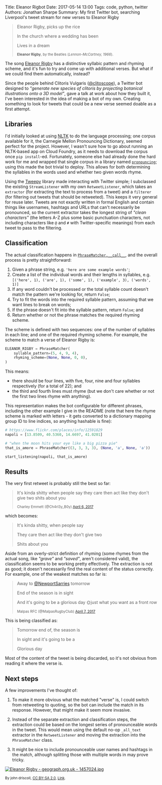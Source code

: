 Title: Eleanor Rigbot
Date: 2017-05-14 13:00
Tags: code, python, twitter
Authors: Jonathan Sharpe
Summary: My first Twitter bot, searching Liverpool's tweet stream for new verses to Eleanor Rigby

 > Eleanor Rigby, picks up the rice 
 >
 > In the church where a wedding has been
 >
 > Lives in a dream
 >
 > <small>**Eleanor Rigby**, by the Beatles (*Lennon-McCartney, 1966*).</small>

The song [Eleanor Rigby][2] has a distinctive syllabic pattern and rhyming
scheme, and it's fun to try and come up with additional verses. But what if we
could find them automatically, instead?

Since the people behind Clitoris Vulgaris ([@clitoscope][3]), a Twitter bot
designed to *"generate new species of clitoris by projecting botanical
illustrations onto a 3D model"*, gave a talk at work about how they built it,
I've been interested in the idea of making a bot of my own. Creating something
to look for tweets that could be a new verse seemed doable as a first attempt.

## Libraries
   
I'd initially looked at using [NLTK][4] to do the language processing; one
corpus available for it, the Carnegie Mellon Pronouncing Dictionary, seemed
perfect for the project. However, I wasn't sure how to go about running an 
NLTK-based app on Cloud Foundry, as it needs to download the corpus once `pip
install`-ed. Fortunately, someone else had already done the hard work for me
and wrapped that single corpus in a library named [`pronouncing`][5]; using
this made the bot trivial to deploy. This allows for both determining the
syllables in the words used and whether two given words rhyme.

Using the [Tweepy][6] library made interacting with Twitter simple; I
subclassed the existing `StreamListener` with my own `RetweetListener`, which
takes an `extractor` (for extracting the text to process from a tweet) and a
`filterer` (for filtering out tweets that should be retweeted). This keeps it
very general for reuse later. Tweets are not exactly written in formal English
and contain things like usernames, hashtags and URLs that can't necessarily be
pronounced, so the current extractor takes the longest string of *"clean
characters"* (the letters A-Z plus some basic punctuation characters, not
including characters like `@` and `#` with Twitter-specific meanings) from each
tweet to pass to the filtering.

## Classification

The actual classification happens in [`PhraseMatcher.__call__`][1], and the
overall process is pretty straightforward:

 1. Given a phrase string, e.g. `'here are some example words'`;
 1. Create a list of the individual words and their lengths in syllables, e.g.
    `[('here', 1), ('are', 1), ('some', 1), ('example', 3), ('words', 1)]`
 1. If any word couldn't be processed or the total syllable count doesn't match
    the pattern we're looking for, return `False`;
 1. Try to fit the words into the required syllable pattern, assuming that we
    want lines to break on words;
 1. If the phrase doesn't fit into the syllable pattern, return `False`; and
 1. Return whether or not the phrase matches the required rhyming scheme.
 
The scheme is defined with two sequences: one of the number of syllables in
each line; and one of the required rhyming scheme. For example, the scheme to
match a verse of Eleanor Rigby is:

```python
ELEANOR_RIGBY = PhraseMatcher(
    syllable_pattern=(5, 4, 9, 4),
    rhyming_scheme=(None, None, 0, 0),
)
```

This means:

 - there should be four lines, with five, four, nine and four syllables
   respectively (for a total of 22); and
 - the third and fourth lines must rhyme (but we don't care whether or not the
   first two lines rhyme with anything).

This representation makes the bot configurable for different phrases, including
the other example I give in the README (note that here the rhyme scheme is
marked with letters - it gets converted to a dictionary mapping group ID to
line indices, so anything hashable is fine):

```python
# https://www.flickr.com/places/info/12591829
napoli = [13.8509, 40.5360, 14.6697, 41.0201]

# "when the moon hits your eye like a big pizza pie"
that_is_amore = PhraseMatcher((3, 3, 3, 3), (None, 'a', None, 'a'))

start_listening(napoli, that_is_amore)
```

## Results

The very first retweet is probably still the best so far:

 > It's kinda shitty when people say they care then act like they don't give
 > two shits about you
 >
 > <small>Charley Emmett (@Ch4rl3y_B0y) [April 6, 2017][7]</small>
 
which becomes:

 > It's kinda shitty, when people say
 > 
 > They care then act like they don't give two
 > 
 > Shits about you

Aside from an overly-strict definition of rhyming (some rhymes from the actual
song, like *"grave"* and *"saved"*, aren't considered valid), the
classification seems to be working pretty effectively. The extraction is not as
good; it doesn't necessarily find the real content of the status correctly. For
example, one of the weakest matches so far is:

 > Away to [@NewportSarries][13] tomorrow 
 >
 > End of the season is in sight 
 >
 > And it's going to be a glorious day 🌞just what you want as a front row
 > 
 > <small>Malpas RFC (@MalpasRugbyClub) [April 7, 2017][8]</small>
 
This is being classified as:

 > Tomorrow end of, the season is
 >
 > In sight and it's going to be a
 >
 > Glorious day

Most of the content of the tweet is being discarded, so it's not obvious from
reading it where the verse is.

## Next steps

A few improvements I've thought of:

 1. To make it more obvious what the matched "verse" is, I could switch from
    retweeting to quoting, so the bot can include the match in its response.
    However, that might make it seem more invasive.
    
 1. Instead of the separate extraction and classification steps, the extraction
    could be based on the longest series of pronounceable words in the tweet.
    This would mean using the default no-op `_all_text` extractor in the 
    `RetweetListener` and moving the extraction into the `PhraseMatcher` class.
    
 1. It might be nice to include pronounceable user names and hashtags in the
    match, although splitting those with multiple words in may prove tricky.

 [![Eleanor Rigby - geograph.org.uk - 1457024.jpg][9]][10]

<small>By john driscoll, [CC BY-SA 2.0][11], [Link][12].</small>

  [1]: https://github.com/textbook/eleanor-rigbot/blob/9bedfdce7def83cb13021e3751f55716d9a3a307/eleanorrigbot/classify.py#L42
  [2]: https://en.wikipedia.org/wiki/Eleanor_Rigby
  [3]: https://twitter.com/clitoscope
  [4]: http://www.nltk.org/index.html
  [5]: https://pypi.python.org/pypi/pronouncing
  [6]: http://docs.tweepy.org/en/latest/
  [7]: https://twitter.com/Ch4rl3y_B0y/status/850067453761773569
  [8]: https://twitter.com/MalpasRugbyClub/status/850270568066588672
  [9]: https://upload.wikimedia.org/wikipedia/commons/d/d7/Eleanor_Rigby_-_geograph.org.uk_-_1457024.jpg
  [10]: https://commons.wikimedia.org/wiki/File:Eleanor_Rigby_-_geograph.org.uk_-_1457024.jpg#/media/File:Eleanor_Rigby_-_geograph.org.uk_-_1457024.jpg ""
  [11]: http://creativecommons.org/licenses/by-sa/2.0 "Creative Commons Attribution-Share Alike 2.0"
  [12]: https://commons.wikimedia.org/w/index.php?curid=14199222
  [13]: https://twitter.com/NewportSarries

